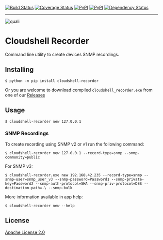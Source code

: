 [![Build Status](https://travis-ci.org/QualiSystems/cloudshell-recorder.svg?branch=dev)](https://travis-ci.org/QualiSystems/cloudshell-recorder) [![Coverage Status](https://coveralls.io/repos/github/QualiSystems/cloudshell-recorder/badge.svg?branch=dev)](https://coveralls.io/github/QualiSystems/cloudshell-recorder?branch=dev) 
[![PyPI](https://img.shields.io/pypi/pyversions/cloudshell-recorder.svg?maxAge=2592000)]() [![PyPI](https://img.shields.io/pypi/v/cloudshell-recorder.svg?maxAge=2592000)]()
[![Dependency Status](https://dependencyci.com/github/QualiSystems/cloudshell-recorder/badge)](https://dependencyci.com/github/QualiSystems/cloudshell-recorder)

---

![quali](https://github.com/QualiSystems/shellfoundry/blob/master/quali.png)

# Cloudshell Recorder

Command line utility to create devices SNMP recordings.

## Installing
```
$ python -m pip install cloudshell-recorder
```
Or you are welcome to download compiled ```cloudshell_recorder.exe``` from one of our [Releases](https://github.com/QualiSystems/cloudshell-recorder/releases)
## Usage
```
$ cloudshell-recorder new 127.0.0.1
```
### SNMP Recordings
To create recording using SNMP v2 or v1 run the following command:
```
$ cloudshell-recorder new 127.0.0.1 --record-type=snmp --snmp-community=public
```
For SNMP v3:
```
$ cloudshell-recorder.exe new 192.168.42.235 --record-type=snmp --snmp-user=snmp_user_v3 --snmp-password=Password1 --snmp-private-key=Password2 --snmp-auth-protocol=SHA --snmp-priv-protocol=DES --destination-path=.\ --snmp-bulk
```
More information available in app help:
```
$ cloudshell-recorder new --help
```

## License
[Apache License 2.0](https://github.com/QualiSystems/cloudshell-recorder/blob/dev/LICENSE)
